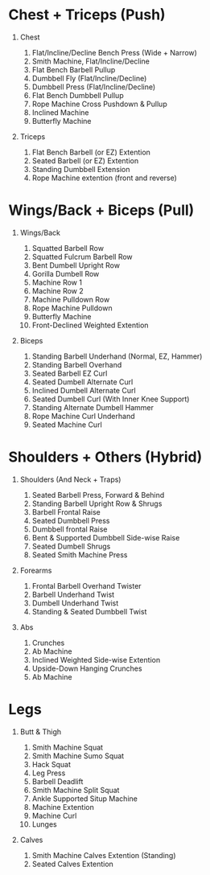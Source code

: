 # Chest + Triceps (Push)

1. Chest
    1. Flat/Incline/Decline Bench Press (Wide + Narrow)
    1. Smith Machine, Flat/Incline/Decline
    1. Flat Bench Barbell Pullup
    1. Dumbbell Fly (Flat/Incline/Decline)
    1. Dumbbell Press (Flat/Incline/Decline)
    1. Flat Bench Dumbbell Pullup
    1. Rope Machine Cross Pushdown & Pullup
    1. Inclined Machine
    1. Butterfly Machine

1. Triceps
    1. Flat Bench Barbell (or EZ) Extention
    1. Seated Barbell (or EZ) Extention
    1. Standing Dumbbell Extension
    1. Rope Machine extention (front and reverse)

# Wings/Back + Biceps (Pull)

1. Wings/Back
    1. Squatted Barbell Row
    1. Squatted Fulcrum Barbell Row
    1. Bent Dumbell Upright Row
    1. Gorilla Dumbell Row
    1. Machine Row 1
    1. Machine Row 2
    1. Machine Pulldown Row
    1. Rope Machine Pulldown
    1. Butterfly Machine
    1. Front-Declined Weighted Extention

1. Biceps
    1. Standing Barbell Underhand (Normal, EZ, Hammer)
    1. Standing Barbell Overhand
    1. Seated Barbell EZ Curl
    1. Seated Dumbell Alternate Curl
    1. Inclined Dumbell Alternate Curl
    1. Seated Dumbell Curl (With Inner Knee Support)
    1. Standing Alternate Dumbell Hammer
    1. Rope Machine Curl Underhand
    1. Seated Machine Curl

# Shoulders + Others (Hybrid)

1. Shoulders (And Neck + Traps)
    1. Seated Barbell Press, Forward & Behind
    1. Standing Barbell Upright Row & Shrugs
    1. Barbell Frontal Raise
    1. Seated Dumbbell Press
    1. Dumbbell frontal Raise
    1. Bent & Supported Dumbbell Side-wise Raise
    1. Seated Dumbell Shrugs
    1. Seated Smith Machine Press

1. Forearms
    1. Frontal Barbell Overhand Twister
    1. Barbell Underhand Twist
    1. Dumbell Underhand Twist
    1. Standing & Seated Dumbbell Twist


1. Abs
    1. Crunches
    1. Ab Machine
    1. Inclined Weighted Side-wise Extention
    1. Upside-Down Hanging Crunches
    1. Ab Machine

# Legs

1. Butt & Thigh
    1. Smith Machine Squat
    1. Smith Machine Sumo Squat
    1. Hack Squat
    1. Leg Press
    1. Barbell Deadlift
    1. Smith Machine Split Squat
    1. Ankle Supported Situp Machine
    1. Machine Extention
    1. Machine Curl
    1. Lunges

1. Calves
    1. Smith Machine Calves Extention (Standing)
    1. Seated Calves Extention
